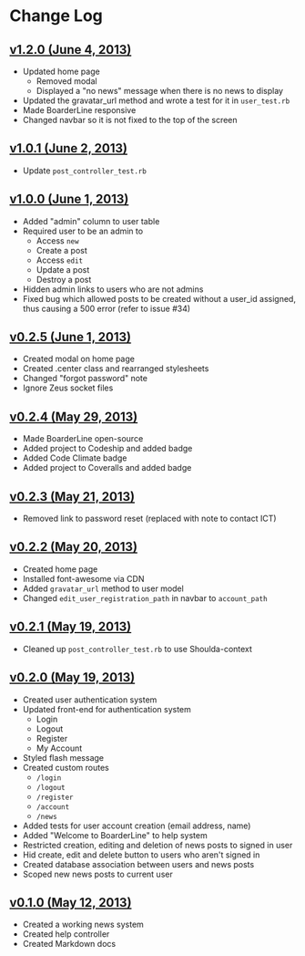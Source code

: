 # Change Log

## [v1.2.0 (June 4, 2013)](https://github.com/davblayn/boarderline/tree/v1.2.0)
* Updated home page
  * Removed modal
  * Displayed a "no news" message when there is no news to display
* Updated the gravatar_url method and wrote a test for it in `user_test.rb`
* Made BoarderLine responsive
* Changed navbar so it is not fixed to the top of the screen

## [v1.0.1 (June 2, 2013)](https://github.com/davblayn/boarderline/tree/v1.0.1)
* Update `post_controller_test.rb`

## [v1.0.0 (June 1, 2013)](https://github.com/davblayn/boarderline/tree/v0.1.0)
* Added "admin" column to user table
* Required user to be an admin to
  * Access `new`
  * Create a post
  * Access `edit`
  * Update a post
  * Destroy a post
* Hidden admin links to users who are not admins
* Fixed bug which allowed posts to be created without a user_id assigned, thus causing a 500 error (refer to issue #34)

## [v0.2.5 (June 1, 2013)](https://github.com/davblayn/boarderline/tree/v0.2.5)
* Created modal on home page
* Created .center class and rearranged stylesheets
* Changed "forgot password" note
* Ignore Zeus socket files

## [v0.2.4 (May 29, 2013)](https://github.com/davblayn/boarderline/tree/v0.2.4)
* Made BoarderLine open-source
* Added project to Codeship and added badge
* Added Code Climate badge
* Added project to Coveralls and added badge

## [v0.2.3 (May 21, 2013)](https://github.com/davblayn/boarderline/tree/v0.2.3)
* Removed link to password reset (replaced with note to contact ICT)

## [v0.2.2 (May 20, 2013)](https://github.com/davblayn/boarderline/tree/v0.2.2)
* Created home page
* Installed font-awesome via CDN
* Added `gravatar_url` method to user model
* Changed `edit_user_registration_path` in navbar to `account_path`

## [v0.2.1 (May 19, 2013)](https://github.com/davblayn/boarderline/tree/v0.2.1)
* Cleaned up `post_controller_test.rb` to use Shoulda-context

## [v0.2.0 (May 19, 2013)](https://github.com/davblayn/boarderline/tree/v0.2.0)
* Created user authentication system
* Updated front-end for authentication system
  * Login
  * Logout
  * Register
  * My Account
* Styled flash message
* Created custom routes
  * `/login`
  * `/logout`
  * `/register`
  * `/account`
  * `/news`
* Added tests for user account creation (email address, name)
* Added "Welcome to BoarderLine" to help system
* Restricted creation, editing and deletion of news posts to signed in user
* Hid create, edit and delete button to users who aren't signed in
* Created database association between users and news posts
* Scoped new news posts to current user

## [v0.1.0 (May 12, 2013)](https://github.com/davblayn/boarderline/tree/v0.1.0)
* Created a working news system
* Created help controller
* Created Markdown docs